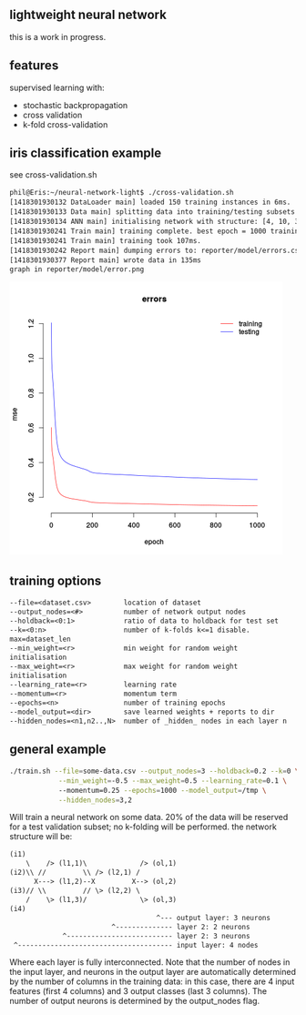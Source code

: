 lightweight neural network
--------------------------

this is a work in progress.

features
--------
supervised learning with:
- stochastic backpropagation
- cross validation
- k-fold cross-validation

iris classification example
---------------------------
see cross-validation.sh

```bash
phil@Eris:~/neural-network-light$ ./cross-validation.sh
[1418301930132 DataLoader main] loaded 150 training instances in 6ms.
[1418301930133 Data main] splitting data into training/testing subsets
[1418301930134 ANN main] initialising network with structure: [4, 10, 3]
[1418301930241 Train main] training complete. best epoch = 1000 training mse = 0.17841 testing mse = 0.35683 testing ae = 0.02 min = 0.00 max = 0.09
[1418301930241 Train main] training took 107ms.
[1418301930242 Report main] dumping errors to: reporter/model/errors.csv
[1418301930377 Report main] wrote data in 135ms
graph in reporter/model/error.png
```

![alt tag](https://raw.githubusercontent.com/phil8192/neural-network-light/master/reporter/model/errors.png)

training options
----------------
```
--file=<dataset.csv>        location of dataset
--output_nodes=<#>          number of network output nodes
--holdback=<0:1>            ratio of data to holdback for test set
--k=<0:n>                   number of k-folds k<=1 disable. max=dataset_len
--min_weight=<r>            min weight for random weight initialisation
--max_weight=<r>            max weight for random weight initialisation
--learning_rate=<r>         learning rate
--momentum=<r>              momentum term
--epochs=<n>                number of training epochs
--model_output=<dir>        save learned weights + reports to dir 
--hidden_nodes=<n1,n2..,N>  number of _hidden_ nodes in each layer n
```

general example
---------------

```bash
./train.sh --file=some-data.csv --output_nodes=3 --holdback=0.2 --k=0 \
            --min_weight=-0.5 --max_weight=0.5 --learning_rate=0.1 \ 
            --momentum=0.25 --epochs=1000 --model_output=/tmp \
            --hidden_nodes=3,2
```

Will train a neural network on some data. 20% of the data will be
reserved for a test validation subset; no k-folding will be performed.
the network structure will be:

```
(i1)
    \    /> (l1,1)\             /> (ol,1)
(i2)\\ //         \\ /> (l2,1) / 
      X---> (l1,2)--X         X--> (ol,2)
(i3)// \\         // \> (l2,2) \
    /    \> (l1,3)/             \> (ol,3)
(i4)                              
                                    ^--- output layer: 3 neurons             
                         ^-------------- layer 2: 2 neurons 
             ^-------------------------- layer 2: 3 neurons
 ^-------------------------------------- input layer: 4 nodes
```

Where each layer is fully interconnected. Note that the number of nodes in 
the input layer, and neurons in the output layer are automatically determined 
by the number of columns in the training data: in this case, there are 4 input 
features (first 4 columns) and 3 output classes (last 3 columns). The number of 
output neurons is determined by the output_nodes flag.

